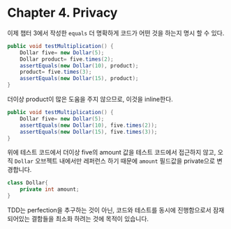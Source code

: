 # Chapter 4. Privacy

이제 챕터 3에서 작성한 `equals` 더 명확하게 코드가 어떤 것을 하는지 명시 할 수 있다.

```java
public void testMultiplication() {
    Dollar five= new Dollar(5);
    Dollar product= five.times(2);
    assertEquals(new Dollar(10), product);
    product= five.times(3);
    assertEquals(new Dollar(15), product);
}
```

더이상 product이 많은 도움을 주지 않으므로, 이것을 inline한다.

```java
public void testMultiplication() {
    Dollar five= new Dollar(5);
    assertEquals(new Dollar(10), five.times(2));
    assertEquals(new Dollar(15), five.times(3));
}
```

위에 테스트 코드에서 더이상 five의 amount 값을 테스트 코드에서 접근하지 않고, 오직 `Dollar` 오브젝트 내에서만 레퍼런스 하기 때문에 `amount` 필드값을 private으로 변경합니다.

```java
class Dollar{
    private int amount;
}
```

TDD는 perfection을 추구하는 것이 아닌, 코드와 테스트를 동시에 진행함으로서 잠재되어있는 결함들을 최소화 하려는 것에 목적이 있습니다.
